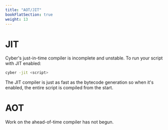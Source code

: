 ```yaml
---
title: "AOT/JIT"
bookFlatSection: true
weight: 13
---
```


# JIT
Cyber's just-in-time compiler is incomplete and unstable. To run your script with JIT enabled:
```bash
cyber -jit <script>
```

The JIT compiler is just as fast as the bytecode generation so when it's enabled, the entire script is compiled from the start.

# AOT
Work on the ahead-of-time compiler has not begun.